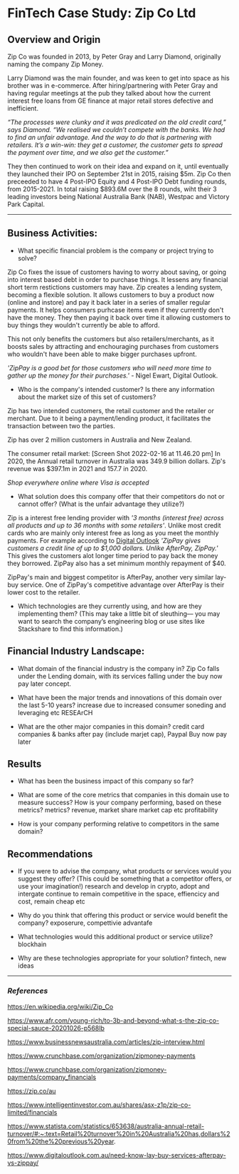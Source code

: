 # FinTech Case Study: Zip Co Ltd

## Overview and Origin
Zip Co was founded in 2013, by Peter Gray and Larry Diamond, originally naming the company Zip Money.

Larry Diamond was the main founder, and was keen to get into space as his brother was in e-commerce. After hiring/partnering with Peter Gray and having regular meetings at the pub they talked about how the current interest free loans from GE finance at major retail stores defective and inefficient. 

*“The processes were clunky and it was predicated on the old credit card,” says Diamond. “We realised we couldn’t compete with the banks. We had to find an unfair advantage. And the way to do that is partnering with retailers. It’s a win-win: they get a customer, the customer gets to spread the payment over time, and we also get the customer.”*

They then continued to work on their idea and expand on it, until eventually they launched their IPO on September 21st in 2015, raising $5m. Zip Co then preceeded to have 4 Post-IPO Equity and 4 Post-IPO Debt funding rounds, from 2015-2021. In total  raising $893.6M over the 8 rounds, wiht their 3 leading investors being National Australia Bank (NAB), Westpac and Victory Park Capital.   

---
## Business Activities:

* What specific financial problem is the company or project trying to solve?

Zip Co fixes the issue of customers having to worry about saving, or going into interest based debt in order to purchase things. It lessens any financial short term restictions customers may have.
Zip creates a lending system, becoming a flexible solution. It allows customers to buy a product now (online and instore) and pay it back later in a series of smaller regular payments. It helps consumers purhcase items even if they currently don't have the money. They then paying it back over time it allowing customers to buy things they wouldn't currently be able to afford. 

This not only benefits the customers but also retailers/merchants, as it boosts sales by attracting and enchouraging purchases from customers who wouldn't have been able to make bigger purchases upfront. 

*'ZipPay is a good bet for those customers who will need more time to gather up the money for their purchases.'* - Nigel Ewart, Digital Outlook. 

* Who is the company's intended customer? Is there any information about the market size of this set of customers?

Zip has two intended customers, the retail customer and the retailer or merchant. Due to it being a payment/lending product, it facilitates the transaction between two the parties. 

Zip has over 2 million customers in Australia and New Zealand. 

The consumer retail market:
[Screen Shot 2022-02-16 at 11.46.20 pm]
In 2020, the Annual retail turnover in Australia was 349.9 billion dollars. 
Zip's revenue was $397.1m in 2021 and 157.7 in 2020. 

*Shop everywhere online where Visa is accepted*

* What solution does this company offer that their competitors do not or cannot offer? (What is the unfair advantage they utilize?)

Zip is a interest free lending provider with *'3 months (interest free) across all products and up to 36 months with some retailers'*. Unlike most credit cards who are mainly only interest free as long as you meet the monthly payments. 
For example according to [Digital Outlook](https://www.digitaloutlook.com.au/need-know-lay-buy-services-afterpay-vs-zippay/#:~:text=ZipPay%20gives%20customers%20a%20credit,ranging%20from%20weekly%20to%20monthly.) *'ZipPay gives customers a credit line of up to $1,000 dollars. Unlike AfterPay, ZipPay.'* This gives the customers alot longer time period to pay back the money they borrowed. ZipPay also has a set minimum monthly repayment of $40. 

ZipPay's main and biggest competitor is AfterPay, another very similar lay-buy service.
One of ZipPay's competitive advantage over AfterPay is their lower cost to the retailer.  

* Which technologies are they currently using, and how are they implementing them? (This may take a little bit of sleuthing–– you may want to search the company’s engineering blog or use sites like Stackshare to find this information.)


## Financial Industry Landscape:

* What domain of the financial industry is the company in?
Zip Co falls under the Lending domain, with its services falling under the buy now pay later concept. 

* What have been the major trends and innovations of this domain over the last 5-10 years?
increase due to increased consumer soneding and leveraging etc RESEArCH 

* What are the other major companies in this domain?
credit card companies & banks
after pay (include marjet cap), Paypal Buy now pay later

## Results

* What has been the business impact of this company so far?

* What are some of the core metrics that companies in this domain use to measure success? How is your company performing, based on these metrics?
metrics?
revenue, market share market cap etc
profitability

* How is your company performing relative to competitors in the same domain?


## Recommendations

* If you were to advise the company, what products or services would you suggest they offer? (This could be something that a competitor offers, or use your imagination!)
research and develop in crypto, adopt and intergate 
continue to remain competitive in the space, effiencicy and cost, remain cheap etc

* Why do you think that offering this product or service would benefit the company?
exposerure, compettivie advantafe 

* What technologies would this additional product or service utilize?
blockhain

* Why are these technologies appropriate for your solution?
fintech, new ideas

---
### *References* 
https://en.wikipedia.org/wiki/Zip_Co

https://www.afr.com/young-rich/to-3b-and-beyond-what-s-the-zip-co-special-sauce-20201026-p568lb 

https://www.businessnewsaustralia.com/articles/zip-interview.html

https://www.crunchbase.com/organization/zipmoney-payments

https://www.crunchbase.com/organization/zipmoney-payments/company_financials

https://zip.co/au

https://www.intelligentinvestor.com.au/shares/asx-z1p/zip-co-limited/financials

https://www.statista.com/statistics/653638/australia-annual-retail-turnover/#:~:text=Retail%20turnover%20in%20Australia%20has,dollars%20from%20the%20previous%20year.

https://www.digitaloutlook.com.au/need-know-lay-buy-services-afterpay-vs-zippay/


